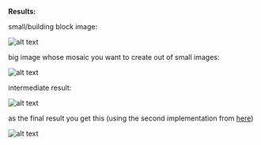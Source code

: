 **Results:**

small/building block image:

![alt text](https://github.com/gordicaleksa/digital-image-processing/blob/master/project1/example_input/cartman.png)

big image whose mosaic you want to create out of small images:

![alt text](https://github.com/gordicaleksa/digital-image-processing/blob/master/project1/example_input/mona_lisa.png)

intermediate result:

![alt text](https://github.com/gordicaleksa/digital-image-processing/blob/master/project1/example_output/simple_mosaic.png)

as the final result you get this (using the second implementation from [here](https://github.com/gordicaleksa/digital-image-processing/blob/master/project1/create_mosaic.m))

![alt text](https://github.com/gordicaleksa/digital-image-processing/blob/master/project1/example_output/mosaic.png)

